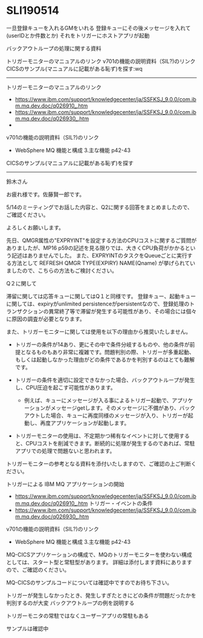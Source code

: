 # SLI190514


一旦登録キューを入れるGMをいれる
登録キューにその後メッセージを入れて(userIDとか件数とか)
それをトリガーにホストアプリが起動


バックアウトループの処理に関する資料


トリガーモニターのマニュアルのリンク
v701の機能の説明資料（SIL?)のリンク
CICSのサンプル(マニュアルに記載がある恥ず)を探す:wq


----------------------------



トリガーモニターのマニュアルのリンク
- https://www.ibm.com/support/knowledgecenter/ja/SSFKSJ_9.0.0/com.ibm.mq.dev.doc/q026910_.htm
- https://www.ibm.com/support/knowledgecenter/ja/SSFKSJ_9.0.0/com.ibm.mq.dev.doc/q026930_.htm
-
v701の機能の説明資料（SIL?)のリンク
-	WebSphere MQ 機能と構成 3.主な機能 p42-43

CICSのサンプル(マニュアルに記載がある恥ず)を探す

---------
鈴木さん

お疲れ様です。佐藤賢一郎です。

5/14のミーティングでお話した内容と、Q2に関する回答をまとめましたので、ご確認ください。

よろしくお願いします。


先日、QMGR属性の"EXPRYINT"を設定する方法のCPUコストに関するご質問がありましたが、MP16 p59の記述を見る限りでは、大きくCPU負荷がかかるという記述はありませんでした。
また、EXPRYINTのタスクをQueueごとに実行する方法として
REFRESH QMGR TYPE(EXPIRY) NAME(Qname)
が挙げられていましたので、こちらの方法もご検討ください。




Q２に関して


滞留に関しては応答キューに関してはQ１と同様です。
登録キュー、起動キューに関しては、expiryがunlimited persistenceがpersistentなので、登録処理のトランザクションの異常終了等で滞留が発生する可能性があり、その場合には個々に原因の調査が必要となります。

また、トリガーモニターに関しては使用を以下の理由から推奨いたしません。
- トリガーの条件が14あり、更にその中で条件分岐するものや、他の条件が前提となるものもあり非常に複雑です。問題判別の際、トリガーが多重起動、もしくは起動しなかった理由がどの条件であるかを判別するのはとても難解です。
- トリガーの条件を適切に設定できなかった場合、バックアウトループが発生し、CPU圧迫を起こす可能性があります。
	-	例えば、キューにメッセージが入る事によるトリガー起動で、アプリケーションがメッセージgetします。そのメッセージに不備があり、バックアウトした場合、キューに再度同様のメッセージが入り、トリガーが起動し、再度アプリケーションが起動します。

- トリガーモニターの使用は、不定期かつ稀有なイベントに対して使用すると、CPUコストを削減できます。断続的に処理が発生するのであれば、常駐アプリでの処理で問題ないと思われます。

トリガーモニターの参考となる資料を添付いたしますので、ご確認の上ご判断ください。

トリガーによる IBM MQ アプリケーションの開始
- https://www.ibm.com/support/knowledgecenter/ja/SSFKSJ_9.0.0/com.ibm.mq.dev.doc/q026910_.htm
トリガー・イベントの条件
- https://www.ibm.com/support/knowledgecenter/ja/SSFKSJ_9.0.0/com.ibm.mq.dev.doc/q026930_.htm

v701の機能の説明資料（SIL?)のリンク
-	WebSphere MQ 機能と構成 3.主な機能 p42-43


MQ-CICSアプリケーションの構成で、MQのトリガーモニターを使わない構成としては、スタート型と常駐型があります。
詳細は添付します資料にありますので、ご確認のください。

MQ-CICSのサンプルコードについては確認中ですのでお待ち下さい。


トリガーが発生しなかったとき、発生しすぎたときにどの条件が問題だったかを判別するのが大変
バックアウトループの例を説明する

トリガーモニタの常駐ではなくユーザーアプリの常駐もある



サンプルは確認中
